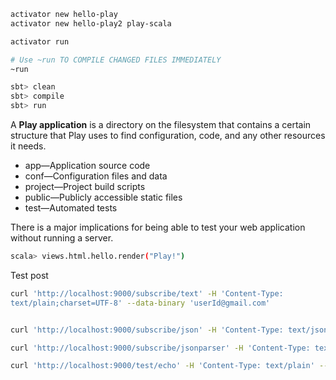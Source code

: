

```bash
activator new hello-play
activator new hello-play2 play-scala

activator run

# Use ~run TO COMPILE CHANGED FILES IMMEDIATELY
~run

sbt> clean
sbt> compile
sbt> run
```

A **Play application** is a directory on the filesystem that contains a certain structure that Play uses to find configuration, code, and any other resources it needs.
* app—Application source code
* conf—Configuration files and data
* project—Project build scripts
* public—Publicly accessible static files
* test—Automated tests



There is a major implications for being able to test your web application without running a server.
```bash
scala> views.html.hello.render("Play!")

```

Test post 

```bash
curl 'http://localhost:9000/subscribe/text' -H 'Content-Type:
text/plain;charset=UTF-8' --data-binary 'userId@gmail.com'


curl 'http://localhost:9000/subscribe/json' -H 'Content-Type: text/json' --data-binary '{"emailId": "userId@gmail.com", "interval": "month"}'

curl 'http://localhost:9000/subscribe/jsonparser' -H 'Content-Type: text/json' --data-binary '{"emailId": "userId@gmail.com", "interval": "month"}'

curl 'http://localhost:9000/test/echo' -H 'Content-Type: text/plain' --data-binary '{"emailId": "userId@gmail.com", "interval": "month"}'
```